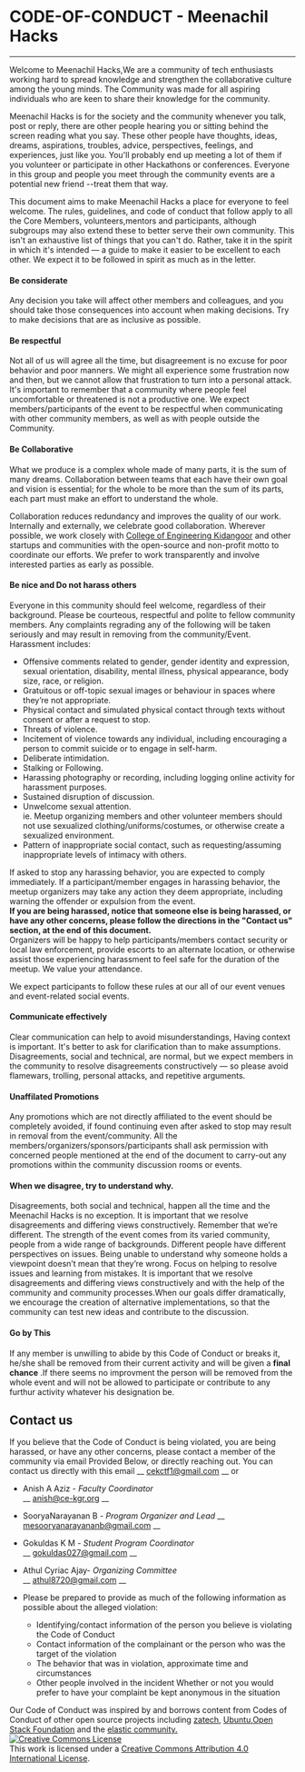 # CODE-OF-CONDUCT - Meenachil Hacks
---------------------------------------
Welcome to Meenachil Hacks,We are a community of tech enthusiasts working hard to spread knowledge and strengthen the collaborative culture among the young minds. The Community was made for all aspiring individuals who are keen to share their knowledge for the community.

Meenachil Hacks is for the society and the community whenever you talk, post or reply, there are other people hearing you or sitting behind the screen reading what you say. These other people have thoughts, ideas, dreams, aspirations, troubles, advice, perspectives, feelings, and experiences, just like you. You'll probably end up meeting a lot of them if you volunteer or participate in other Hackathons or conferences. Everyone in this group and people you meet through the community events are a potential new friend --treat them that way.

This document aims to make Meenachil Hacks a place for everyone to feel welcome. The rules, guidelines, and code of conduct that follow apply to all the Core Members, volunteers,mentors and participants, although subgroups may also extend these to better serve their own community. This isn't an exhaustive list of things that you can't do. Rather, take it in the spirit in which it's intended — a guide to make it easier to be excellent to each other. We expect it to be followed in spirit as much as in the letter.

#### Be considerate
Any decision you take will affect other members and colleagues, and you should take those consequences into account when making decisions. Try to make decisions that are as inclusive as possible.
#### Be respectful
Not all of us will agree all the time, but disagreement is no excuse for poor behavior and poor manners. We might all experience some frustration now and then, but we cannot allow that frustration to turn into a personal attack. It's important to remember that a community where people feel uncomfortable or threatened is not a productive one. We expect members/participants of the event to be respectful when communicating with other community members, as well as with people outside the Community.
#### Be Collaborative
What we produce is a complex whole made of many parts, it is the sum of many dreams. Collaboration between teams that each have their own goal and vision is essential; for the whole to be more than the sum of its parts, each part must make an effort to understand the whole.  

Collaboration reduces redundancy and improves the quality of our work. Internally and externally, we celebrate good collaboration. Wherever possible, we work closely with [College of Engineering Kidangoor](http://www.ce-kgr.org/) and other startups and communities with the open-source and non-profit motto to coordinate our efforts. We prefer to work transparently and involve interested parties as early as possible.
#### Be nice and Do not harass others  
Everyone in this community should feel welcome, regardless of their background. Please be courteous, respectful and polite to fellow community members. Any complaints regrading any of the following will be taken seriously and may result in removing from the community/Event.  
Harassment includes:
- Offensive comments related to gender, gender identity and expression, sexual orientation, disability, mental illness,  physical appearance, body size, race, or religion.
- Gratuitous or off-topic sexual images or behaviour in spaces where they’re not appropriate.
- Physical contact and simulated physical contact through texts without consent or after a request to stop.
- Threats of violence.
- Incitement of violence towards any individual, including encouraging a person to commit suicide or to engage in self-harm.
- Deliberate intimidation.
- Stalking or Following.
- Harassing photography or recording, including logging online activity for harassment purposes.
- Sustained disruption of discussion.
- Unwelcome sexual attention.  
ie. Meetup organizing members and other volunteer members should not use sexualized clothing/uniforms/costumes, or otherwise create a sexualized environment.
- Pattern of inappropriate social contact, such as requesting/assuming inappropriate levels of intimacy with others.

If asked to stop any harassing behavior, you are expected to comply immediately. If a participant/member engages in harassing behavior, the meetup organizers may take any action they deem appropriate, including warning the offender or expulsion from the event.  
**If you are being harassed, notice that someone else is being harassed, or have any other concerns, please follow the directions in the "Contact us" section, at the end of this document.**  
Organizers will be happy to help participants/members contact security or local law enforcement, provide escorts to an alternate location, or otherwise assist those experiencing harassment to feel safe for the duration of the meetup. We value your attendance.  

We expect participants to follow these rules at our all of our event venues and event-related social events.  
#### Communicate effectively
Clear communication can help to avoid misunderstandings, Having context is important. It's better to ask for clarification than to make assumptions. Disagreements, social and technical, are normal, but we expect members in the community to resolve disagreements constructively — so please avoid flamewars, trolling, personal attacks, and repetitive arguments.
#### Unaffilated Promotions
Any promotions which are not directly affiliated to the event should be completely avoided, if found continuing even after asked to stop may result in removal from the event/community. All the members/organizers/sponsors/participants shall ask permission with  concerned people mentioned at the end of the document to carry-out any promotions within the community discussion rooms or events.
#### When we disagree, try to understand why.
Disagreements, both social and technical, happen all the time and the Meenachil Hacks is no exception. It is important that we resolve disagreements and differing views constructively. Remember that we’re different. The strength of the event comes from its varied community, people from a wide range of backgrounds. Different people have different perspectives on issues. Being unable to understand why someone holds a viewpoint doesn’t mean that they’re wrong. Focus on helping to resolve issues and learning from mistakes. It is important that we resolve disagreements and differing views constructively and with the help of the community and community processes.When our goals differ dramatically, we encourage the creation of alternative implementations, so that the community can test new ideas and contribute to the discussion.
#### Go by This
If any member is unwilling to abide by this Code of Conduct or breaks it, he/she shall be removed from their current activity and will be given a **final chance** .If there seems no improvment the person will be removed from the whole event and will not be allowed to participate or contribute to any furthur activity whatever his designation be.
## Contact us
If you believe that the  Code of Conduct is being violated, you are being harassed, or have any other concerns, please contact a member of the community via email Provided Below, or directly reaching out.
You can contact us directly with this email __ cekctf1@gmail.com __ or
- Anish A Aziz - _Faculty Coordinator_  
__ anish@ce-kgr.org __
- SooryaNarayanan B - *Program Organizer and Lead*
__ mesooryanarayananb@gmail.com __
- Gokuldas K M - _Student Program Coordinator_  
__ gokuldas027@gmail.com __  
- Athul Cyriac Ajay- _Organizing Committee_   
__ athul8720@gmail.com __

 - Please be prepared to provide as much of the following information as possible about the alleged violation:
    - Identifying/contact information of the person you believe is violating the Code of Conduct
    - Contact information of the complainant or the person who was the target of the violation
    - The behavior that was in violation, approximate time and circumstances
    - Other people involved in the incident Whether or not you would prefer to have your complaint be kept anonymous in the situation

Our Code of Conduct was inspired by and borrows content from Codes of Conduct of other open source projects including [zatech](https://github.com/zatech/code-of-conduct), [Ubuntu](https://www.ubuntu.com/community/code-of-conduct),[Open Stack Foundation](https://www.openstack.org/legal/community-code-of-conduct) and the [elastic community.](https://www.elastic.co/community/codeofconduct)     
<a rel="license" href="http://creativecommons.org/licenses/by/4.0/"><img alt="Creative Commons License" style="border-width:0" src="https://i.creativecommons.org/l/by/4.0/88x31.png" /></a><br />This work is licensed under a <a rel="license" href="http://creativecommons.org/licenses/by/4.0/">Creative Commons Attribution 4.0 International License</a>.
